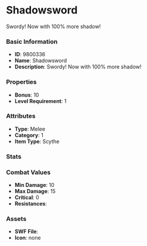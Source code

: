 # Shadowsword

Swordy! Now with 100% more shadow!

### Basic Information

- **ID**: 9800336
- **Name**: Shadowsword
- **Description**: Swordy! Now with 100% more shadow!

### Properties

- **Bonus**: 10
- **Level Requirement**: 1

### Attributes

- **Type**: Melee     
- **Category**: 1
- **Item Type**: Scythe

### Stats


### Combat Values

- **Min Damage**: 10
- **Max Damage**: 15
- **Critical**: 0
- **Resistances**: 

### Assets

- **SWF File**: 
- **Icon**: none

